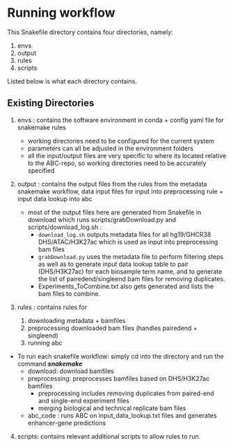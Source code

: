 # Running workflow 

This Snakefile directory contains four directories, namely: 
1. envs
2. output
3. rules
4. scripts 

Listed below is what each directory contains. 

## Existing Directories
1. envs : contains the software environment in conda + config yaml file for snakemake rules <br>
	* working directories need to be configured for the current system <br>
	* parameters can all be adjusted in the environment folders <br>	
	* all the input/output files are very specific to where its located relative to the ABC-repo, so working directories 		need to be accurately specified 

2. output : contains the output files from the rules from the metadata snakemake workflow, data input files for input into preprocessing rule + input data lookup into abc 
	* most of the output files here are generated from Snakefile in download which runs scripts/grabDownload.py and scripts/download_log.sh : 
		*  ```download_log.sh``` outputs metadata files for all hg19/GHCR38 DHS/ATAC/H3K27ac which is used as input into preprocessing bam files 
		* ```grabDownload.py``` uses the metadata file to perform filtering steps as well as to generate input data lookup table to pair (DHS/H3K27ac) for each biosample term name, and to generate the list of pairedend/singleend bam files for removing duplicates.  
		* Experiments_ToCombine.txt also gets generated and lists the bam files to combine. 	

3. rules : contains rules for 
	1. downloading metadata + bamfiles
	2. preprocessing downloaded bam files (handles pairedend + singleend)
	3. running abc

* To run each snakefile workflow: simply cd into the directory and run the command ***snakemake***
	* download: download bamfiles 
	* preprocessing: preprocesses bamfiles based on DHS/H3K27ac bamfiles 
		* preprocessing includes removing duplicates from paired-end and single-end experiment files 
		* merging biological and technical replicate bam files 
	* abc_code : runs ABC on input_data_lookup.txt files and generates enhancer-gene predictions
	
4. scripts: contains relevant additional scripts to allow rules to run. 
